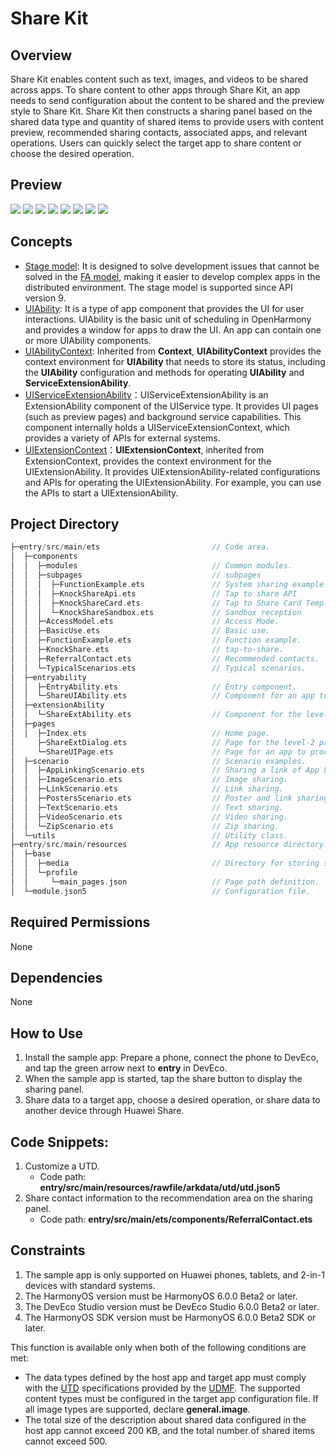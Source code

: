 # Share Kit
## Overview
Share Kit enables content such as text, images, and videos to be shared across apps. To share content to other apps through Share Kit, an app needs to send configuration about the content to be shared and the preview style to Share Kit. Share Kit then constructs a sharing panel based on the shared data type and quantity of shared items to provide users with content preview, recommended sharing contacts, associated apps, and relevant operations. Users can quickly select the target app to share content or choose the desired operation.

## Preview
![](./screenshots/device/share_tab1_en.png)
![](./screenshots/device/share_tab2_en.png)
![](./screenshots/device/share_tab3_en.png)
![](./screenshots/device/share_tab4_en.png)
![](./screenshots/device/share_tab5_en.png)
![](./screenshots/device/share_demo1_en.jpg)
![](./screenshots/device/share_demo2_en.jpg)
![](./screenshots/device/share_demo3_en.jpg)

## Concepts
- [Stage model](https://developer.huawei.com/consumer/en/doc/harmonyos-guides/stage-model-development-overview): It is designed to solve development issues that cannot be solved in the [FA model](https://developer.huawei.com/consumer/en/doc/harmonyos-guides/fa-model-development-overview), making it easier to develop complex apps in the distributed environment. The stage model is supported since API version 9.
- [UIAbility](https://developer.huawei.com/consumer/en/doc/harmonyos-guides/uiability-overview): It is a type of app component that provides the UI for user interactions. UIAbility is the basic unit of scheduling in OpenHarmony and provides a window for apps to draw the UI. An app can contain one or more UIAbility components.
- [UIAbilityContext](https://developer.huawei.com/consumer/en/doc/harmonyos-references/js-apis-inner-application-uiabilitycontext): Inherited from **Context**, **UIAbilityContext** provides the context environment for **UIAbility** that needs to store its status, including the **UIAbility** configuration and methods for operating **UIAbility** and **ServiceExtensionAbility**.
- [UIServiceExtensionAbility](https://developer.huawei.com/consumer/en/doc/harmonyos-guides/uiserviceextension)：UIServiceExtensionAbility is an ExtensionAbility component of the UIService type. It provides UI pages (such as preview pages) and background service capabilities. This component internally holds a UIServiceExtensionContext, which provides a variety of APIs for external systems.
- [UIExtensionContext](https://developer.huawei.com/consumer/en/doc/harmonyos-references/js-apis-inner-application-uiextensioncontext)：**UIExtensionContext**, inherited from ExtensionContext, provides the context environment for the UIExtensionAbility. It provides UIExtensionAbility-related configurations and APIs for operating the UIExtensionAbility. For example, you can use the APIs to start a UIExtensionAbility.

## Project Directory

```c
├─entry/src/main/ets                         // Code area.
│  ├─components
│  │  ├─modules                              // Common modules.
│  │  ├─subpages                             // subpages
│  │  │  ├─FunctionExample.ets               // System sharing example
│  │  │  ├─KnockShareApi.ets                 // Tap to share API
│  │  │  ├─KnockShareCard.ets                // Tap to Share Card Template
│  │  │  └─KnockShareSandbox.ets             // Sandbox reception
│  │  ├─AccessModel.ets                      // Access Mode.
│  │  ├─BasicUse.ets                         // Basic use.
│  │  ├─FunctionExample.ets                  // Function example.
│  │  ├─KnockShare.ets                       // tap-to-share.
│  │  ├─ReferralContact.ets                  // Recommended contacts.
│  │  └─TypicalScenarios.ets                 // Typical scenarios.
│  ├─entryability
│  │  ├─EntryAbility.ets                     // Entry component.
│  │  └─ShareUIAbility.ets                   // Component for an app to process the shared content.
│  ├─extensionAbility
│  │  └─ShareExtAbility.ets                  // Component for the level-2 panel to process the shared content.
│  ├─pages
│  │  ├─Index.ets                            // Home page.
│     ├─ShareExtDialog.ets                   // Page for the level-2 panel to process the shared content.
│     └─ShareUIPage.ets                      // Page for an app to process the shared content.
│  ├─scenario                                // Scenario examples.
│  │  ├─AppLinkingScenario.ets               // Sharing a link of App Linking.
│  │  ├─ImageScenario.ets                    // Image sharing.
│  │  ├─LinkScenario.ets                     // Link sharing.
│  │  ├─PostersScenario.ets                  // Poster and link sharing.
│  │  ├─TextScenario.ets                     // Text sharing.
│  │  ├─VideoScenario.ets                    // Video sharing.
│  │  └─ZipScenario.ets                      // Zip sharing.
│  └─utils                                   // Utility class.
├─entry/src/main/resources                   // App resource directory.
│  ├─base
│  │  ├─media                                // Directory for storing sample images.
│  │  └─profile                              
│  │     └─main_pages.json                   // Page path definition.
│  └─module.json5                            // Configuration file.
```

## Required Permissions
None

## Dependencies
None

## How to Use
1. Install the sample app: Prepare a phone, connect the phone to DevEco, and tap the green arrow next to **entry** in DevEco.
2. When the sample app is started, tap the share button to display the sharing panel.
3. Share data to a target app, choose a desired operation, or share data to another device through Huawei Share.

## Code Snippets:
1. Customize a UTD.
    + Code path: **entry/src/main/resources/rawfile/arkdata/utd/utd.json5**
2. Share contact information to the recommendation area on the sharing panel.
    + Code path: **entry/src/main/ets/components/ReferralContact.ets**

## Constraints
1. The sample app is only supported on Huawei phones, tablets, and 2-in-1 devices with standard systems.
2. The HarmonyOS version must be HarmonyOS 6.0.0 Beta2 or later.
3. The DevEco Studio version must be DevEco Studio 6.0.0 Beta2 or later.
4. The HarmonyOS SDK version must be HarmonyOS 6.0.0 Beta2 SDK or later.

This function is available only when both of the following conditions are met:
- The data types defined by the host app and target app must comply with the [UTD](https://developer.huawei.com/consumer/en/doc/harmonyos-references/js-apis-data-unifieddatachannel) specifications provided by the [UDMF](https://developer.huawei.com/consumer/en/doc/harmonyos-references/js-apis-data-uniformtypedescriptor). The supported content types must be configured in the target app configuration file. If all image types are supported, declare **general.image**.
- The total size of the description about shared data configured in the host app cannot exceed 200 KB, and the total number of shared items cannot exceed 500.

